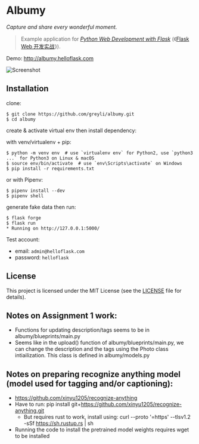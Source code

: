 # Albumy

*Capture and share every wonderful moment.*

> Example application for *[Python Web Development with Flask](https://helloflask.com/en/book/1)* (《[Flask Web 开发实战](https://helloflask.com/book/1)》).

Demo: http://albumy.helloflask.com

![Screenshot](https://helloflask.com/screenshots/albumy.png)

## Installation

clone:
```
$ git clone https://github.com/greyli/albumy.git
$ cd albumy
```
create & activate virtual env then install dependency:

with venv/virtualenv + pip:
```
$ python -m venv env  # use `virtualenv env` for Python2, use `python3 ...` for Python3 on Linux & macOS
$ source env/bin/activate  # use `env\Scripts\activate` on Windows
$ pip install -r requirements.txt
```
or with Pipenv:
```
$ pipenv install --dev
$ pipenv shell
```
generate fake data then run:
```
$ flask forge
$ flask run
* Running on http://127.0.0.1:5000/
```
Test account:
* email: `admin@helloflask.com`
* password: `helloflask`

## License

This project is licensed under the MIT License (see the
[LICENSE](LICENSE) file for details).

## Notes on Assignment 1 work:
- Functions for updating description/tags seems to be in albumy/blueprints/main.py
- Seems like in the upload() function of albumy/blueprints/main.py, we can change the description and the tags using the Photo class intiailization. This class is defined in albumy/models.py

## Notes on preparing recognize anything model (model used for tagging and/or captioning):
- https://github.com/xinyu1205/recognize-anything
- Have to run: pip install git+https://github.com/xinyu1205/recognize-anything.git
    - But requires rust to work, install using: curl --proto '=https' --tlsv1.2 -sSf https://sh.rustup.rs | sh
- Running the code to install the pretrained model weights requires wget to be installed
